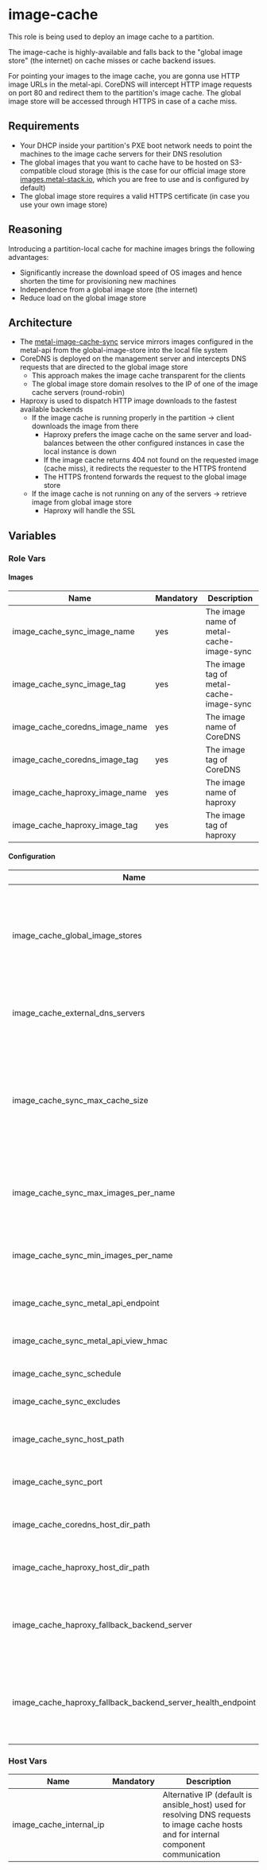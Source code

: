 # image-cache

This role is being used to deploy an image cache to a partition.

The image-cache is highly-available and falls back to the "global image store" (the internet) on cache misses or cache backend issues.

For pointing your images to the image cache, you are gonna use HTTP image URLs in the metal-api. CoreDNS will intercept HTTP image requests on port 80 and redirect them to the partition's image cache. The global image store will be accessed through HTTPS in case of a cache miss.

## Requirements

- Your DHCP inside your partition's PXE boot network needs to point the machines to the image cache servers for their DNS resolution
- The global images that you want to cache have to be hosted on S3-compatible cloud storage (this is the case for our official image store [images.metal-stack.io](https://images.metal-stack.io/), which you are free to use and is configured by default)
- The global image store requires a valid HTTPS certificate (in case you use your own image store)

## Reasoning

Introducing a partition-local cache for machine images brings the following advantages:

- Significantly increase the download speed of OS images and hence shorten the time for provisioning new machines
- Independence from a global image store (the internet)
- Reduce load on the global image store

## Architecture

- The [metal-image-cache-sync](https://github.com/metal-stack/metal-image-cache-sync) service mirrors images configured in the metal-api from the global-image-store into the local file system
- CoreDNS is deployed on the management server and intercepts DNS requests that are directed to the global image store
  - This approach makes the image cache transparent for the clients
  - The global image store domain resolves to the IP of one of the image cache servers (round-robin)
- Haproxy is used to dispatch HTTP image downloads to the fastest available backends
  - If the image cache is running properly in the partition -> client downloads the image from there
    - Haproxy prefers the image cache on the same server and load-balances between the other configured instances in case the local instance is down
    - If the image cache returns 404 not found on the requested image (cache miss), it redirects the requester to the HTTPS frontend
    - The HTTPS frontend forwards the request to the global image store
  - If the image cache is not running on any of the servers -> retrieve image from global image store
    - Haproxy will handle the SSL

## Variables

### Role Vars

#### Images

| Name                           | Mandatory | Description                              |
| ------------------------------ | --------- | ---------------------------------------- |
| image_cache_sync_image_name    | yes       | The image name of metal-cache-image-sync |
| image_cache_sync_image_tag     | yes       | The image tag of metal-cache-image-sync  |
| image_cache_coredns_image_name | yes       | The image name of CoreDNS                |
| image_cache_coredns_image_tag  | yes       | The image tag of CoreDNS                 |
| image_cache_haproxy_image_name | yes       | The image name of haproxy                |
| image_cache_haproxy_image_tag  | yes       | The image tag of haproxy                 |

#### Configuration

| Name                                                        | Mandatory | Description                                                                                                               |
| ----------------------------------------------------------- | --------- | ------------------------------------------------------------------------------------------------------------------------- |
| image_cache_global_image_stores                             |           | The image store addresses for which the DNS requests are intercepted and pointed to the image cache                       |
| image_cache_external_dns_servers                            |           | DNS servers that are used for resolving all other DNS requests                                                            |
| image_cache_sync_max_cache_size                             |           | Maximum size that the cache should have in the end (can exceed if min amount of images for all image variants is reached) |
| image_cache_sync_max_images_per_name                        |           | Maximum amount of images to cache for an image variant                                                                    |
| image_cache_sync_min_images_per_name                        |           | Minimum amount of images to keep of an image variant                                                                      |
| image_cache_sync_metal_api_endpoint                         | yes       | Endpoint of the metal-api                                                                                                 |
| image_cache_sync_metal_api_view_hmac                        | yes       | HMAC of the metal-api (requires view access)                                                                              |
| image_cache_sync_schedule                                   |           | Cron sync schedule                                                                                                        |
| image_cache_sync_excludes                                   |           | URL paths to exclude from the sync                                                                                        |
| image_cache_sync_host_path                                  |           | Root path of where to store the images                                                                                    |
| image_cache_sync_port                                       |           | The image tag of metal-cache-image-sync                                                                                   |
| image_cache_coredns_host_dir_path                           |           | The host path for CoreDNS configuration                                                                                   |
| image_cache_haproxy_host_dir_path                           |           | The host path for haproxy configuration                                                                                   |
| image_cache_haproxy_fallback_backend_server                 |           | The domain name of the "global image store" (internet, must have valid HTTPS)                                             |
| image_cache_haproxy_fallback_backend_server_health_endpoint |           | The health endpoint which is expected to return 200 of the "global image store"                                           |

### Host Vars

| Name                    | Mandatory | Description                                                                                                                            |
| ----------------------- | --------- | -------------------------------------------------------------------------------------------------------------------------------------- |
| image_cache_internal_ip |           | Alternative IP (default is ansible_host) used for resolving DNS requests to image cache hosts and for internal component communication |
